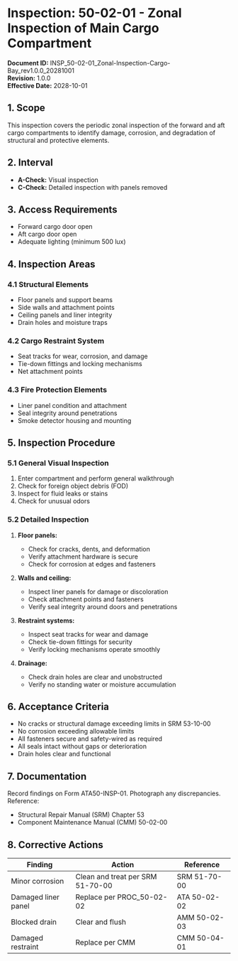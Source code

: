 # Inspection: 50-02-01 - Zonal Inspection of Main Cargo Compartment

**Document ID:** INSP_50-02-01_Zonal-Inspection-Cargo-Bay_rev1.0.0_20281001  
**Revision:** 1.0.0  
**Effective Date:** 2028-10-01

## 1. Scope
This inspection covers the periodic zonal inspection of the forward and aft cargo compartments to identify damage, corrosion, and degradation of structural and protective elements.

## 2. Interval
- **A-Check:** Visual inspection
- **C-Check:** Detailed inspection with panels removed

## 3. Access Requirements
- Forward cargo door open
- Aft cargo door open
- Adequate lighting (minimum 500 lux)

## 4. Inspection Areas

### 4.1 Structural Elements
- Floor panels and support beams
- Side walls and attachment points
- Ceiling panels and liner integrity
- Drain holes and moisture traps

### 4.2 Cargo Restraint System
- Seat tracks for wear, corrosion, and damage
- Tie-down fittings and locking mechanisms
- Net attachment points

### 4.3 Fire Protection Elements
- Liner panel condition and attachment
- Seal integrity around penetrations
- Smoke detector housing and mounting

## 5. Inspection Procedure

### 5.1 General Visual Inspection
1. Enter compartment and perform general walkthrough
2. Check for foreign object debris (FOD)
3. Inspect for fluid leaks or stains
4. Check for unusual odors

### 5.2 Detailed Inspection
1. **Floor panels:**
   - Check for cracks, dents, and deformation
   - Verify attachment hardware is secure
   - Check for corrosion at edges and fasteners
   
2. **Walls and ceiling:**
   - Inspect liner panels for damage or discoloration
   - Check attachment points and fasteners
   - Verify seal integrity around doors and penetrations

3. **Restraint systems:**
   - Inspect seat tracks for wear and damage
   - Check tie-down fittings for security
   - Verify locking mechanisms operate smoothly

4. **Drainage:**
   - Check drain holes are clear and unobstructed
   - Verify no standing water or moisture accumulation

## 6. Acceptance Criteria
- No cracks or structural damage exceeding limits in SRM 53-10-00
- No corrosion exceeding allowable limits
- All fasteners secure and safety-wired as required
- All seals intact without gaps or deterioration
- Drain holes clear and functional

## 7. Documentation
Record findings on Form ATA50-INSP-01. Photograph any discrepancies. Reference:
- Structural Repair Manual (SRM) Chapter 53
- Component Maintenance Manual (CMM) 50-02-00

## 8. Corrective Actions
| Finding | Action | Reference |
|---------|--------|-----------|
| Minor corrosion | Clean and treat per SRM 51-70-00 | SRM 51-70-00 |
| Damaged liner panel | Replace per PROC_50-02-02 | ATA 50-02-02 |
| Blocked drain | Clear and flush | AMM 50-02-03 |
| Damaged restraint | Replace per CMM | CMM 50-04-01 |

